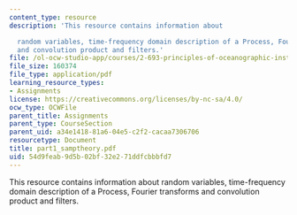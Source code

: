 ```yaml
---
content_type: resource
description: 'This resource contains information about

  random variables, time-frequency domain description of a Process, Fourier transforms
  and convolution product and filters.'
file: /ol-ocw-studio-app/courses/2-693-principles-of-oceanographic-instrument-systems-sensors-and-measurements-13-998-spring-2004/54d9feab9d5b02bf32e271ddfcbbbfd7_part1_samptheory.pdf
file_size: 160374
file_type: application/pdf
learning_resource_types:
- Assignments
license: https://creativecommons.org/licenses/by-nc-sa/4.0/
ocw_type: OCWFile
parent_title: Assignments
parent_type: CourseSection
parent_uid: a34e1418-81a6-04e5-c2f2-cacaa7306706
resourcetype: Document
title: part1_samptheory.pdf
uid: 54d9feab-9d5b-02bf-32e2-71ddfcbbbfd7
---
```

This resource contains information about
random variables, time-frequency domain description of a Process, Fourier transforms and convolution product and filters.